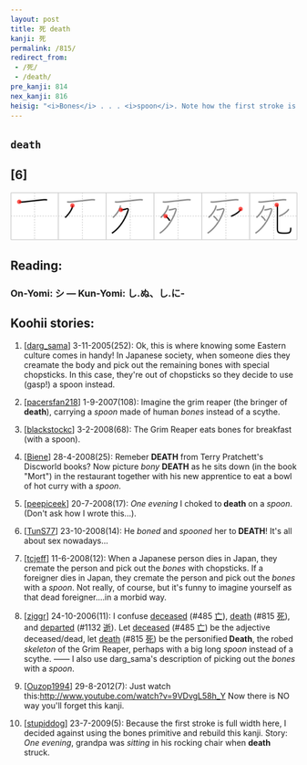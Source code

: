 ```yaml
---
layout: post
title: 死 death
kanji: 死
permalink: /815/
redirect_from:
 - /死/
 - /death/
pre_kanji: 814
nex_kanji: 816
heisig: "<i>Bones</i> . . . <i>spoon</i>. Note how the first stroke is extended to the right, forming a sort of &quot;roof&quot; overhead."
---
```


## `death`

## [6]

<div class="stroke"><img src="../images/E6ADBB.png" /></div>

## Reading:

### On-Yomi: シ &mdash; Kun-Yomi: し.ぬ、し.に-

## Koohii stories:

1) [<a href="http://kanji.koohii.com/profile/darg_sama">darg_sama</a>] 3-11-2005(252): Ok, this is where knowing some Eastern culture comes in handy! In Japanese society, when someone dies they creamate the body and pick out the remaining bones with special chopsticks. In this case, they&#039;re out of chopsticks so they decide to use (gasp!) a spoon instead. 

2) [<a href="http://kanji.koohii.com/profile/pacersfan218">pacersfan218</a>] 1-9-2007(108): Imagine the grim reaper (the bringer of<strong> death</strong>), carrying a <em>spoon</em> made of human <em>bones</em> instead of a scythe. 

3) [<a href="http://kanji.koohii.com/profile/blackstockc">blackstockc</a>] 3-2-2008(68): The Grim Reaper eats bones for breakfast (with a spoon). 

4) [<a href="http://kanji.koohii.com/profile/Biene">Biene</a>] 28-4-2008(25): Remeber <strong>DEATH</strong> from Terry Pratchett&#039;s Discworld books? Now picture <em>bony</em> <strong>DEATH</strong> as he sits down (in the book &quot;Mort&quot;) in the restaurant together with his new apprentice to eat a bowl of hot curry with a <em>spoon</em>. 

5) [<a href="http://kanji.koohii.com/profile/peepiceek">peepiceek</a>] 20-7-2008(17): <em>One evening</em> I choked to<strong> death</strong> on a <em>spoon</em>. (Don&#039;t ask how I wrote this...). 

6) [<a href="http://kanji.koohii.com/profile/TunS77">TunS77</a>] 23-10-2008(14): He <em>boned</em> and <em>spooned</em> her to<strong> DEATH</strong>! It&#039;s all about sex nowadays... 

7) [<a href="http://kanji.koohii.com/profile/tcjeff">tcjeff</a>] 11-6-2008(12): When a Japanese person dies in Japan, they cremate the person and pick out the <em>bones</em> with chopsticks. If a foreigner dies in Japan, they cremate the person and pick out the <em>bones</em> with a <em>spoon</em>. Not really, of course, but it&#039;s funny to imagine yourself as that dead foreigner....in a morbid way. 

8) [<a href="http://kanji.koohii.com/profile/ziggr">ziggr</a>] 24-10-2006(11): I confuse <a href="../485">deceased</a> <span class="index">(#485 <a href="http://jisho.org/kanji/details/亡">亡</a>)</span>, <a href="../815">death</a> <span class="index">(#815 <a href="http://jisho.org/kanji/details/死">死</a>)</span>, and <a href="../1132">departed</a> <span class="index">(#1132 <a href="http://jisho.org/kanji/details/逝">逝</a>)</span>. Let <a href="../485">deceased</a> <span class="index">(#485 <a href="http://jisho.org/kanji/details/亡">亡</a>)</span> be the adjective deceased/dead, let <a href="../815">death</a> <span class="index">(#815 <a href="http://jisho.org/kanji/details/死">死</a>)</span> be the personified<strong> Death</strong>, the robed <em>skeleton</em> of the Grim Reaper, perhaps with a big long <em>spoon</em> instead of a scythe. —— I also use darg_sama&#039;s description of picking out the <em>bones</em> with a <em>spoon</em>. 

9) [<a href="http://kanji.koohii.com/profile/Ouzop1994">Ouzop1994</a>] 29-8-2012(7): Just watch this:<a href="http://www.youtube.com/watch?v=9VDvgL58h_Y">http://www.youtube.com/watch?v=9VDvgL58h_Y</a> Now there is NO way you&#039;ll forget this kanji. 

10) [<a href="http://kanji.koohii.com/profile/stupiddog">stupiddog</a>] 23-7-2009(5): Because the first stroke is full width here, I decided against using the bones primitive and rebuild this kanji. Story: <em>One</em> <em>evening</em>, grandpa was <em>sitting</em> in his rocking chair when <strong>death</strong> struck. 
